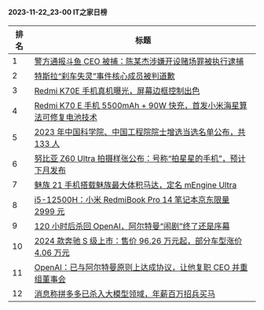 #### 2023-11-22_23-00  IT之家日榜

| 排名 | 标题|
| --- | ---|
| 1 | [警方通报斗鱼 CEO 被捕：陈某杰涉嫌开设赌场罪被执行逮捕](https://www.ithome.com/0/734/249.htm) |
| 2 | [特斯拉“刹车失灵”事件核心成员被判道歉](https://www.ithome.com/0/734/202.htm) |
| 3 | [Redmi K70E 手机真机曝光，屏幕边框控制出色](https://www.ithome.com/0/734/314.htm) |
| 4 | [Redmi K70 E 手机 5500mAh + 90W 快充，首发小米海星算法可修复电池技术](https://www.ithome.com/0/734/251.htm) |
| 5 | [2023 年中国科学院、中国工程院院士增选当选名单公布，共 133 人](https://www.ithome.com/0/734/339.htm) |
| 6 | [努比亚 Z60 Ultra 拍摄样张公布：号称“拍星星的手机”，预计下月发布](https://www.ithome.com/0/734/141.htm) |
| 7 | [魅族 21 手机搭载魅族最大体积马达，定名 mEngine Ultra](https://www.ithome.com/0/734/211.htm) |
| 8 | [i5-12500H：小米 RedmiBook Pro 14 笔记本京东限量 2999 元](https://www.ithome.com/0/734/363.htm) |
| 9 | [120 小时后杀回 OpenAI，阿尔特曼“闹剧”终了还是序幕](https://www.ithome.com/0/734/356.htm) |
| 10 | [2024 款奔驰 S 级上市：售价 96.26 万元起，部分车型涨价 4.06 万元](https://www.ithome.com/0/734/309.htm) |
| 11 | [OpenAI：已与阿尔特曼原则上达成协议，让他复职 CEO 并重组董事会](https://www.ithome.com/0/734/268.htm) |
| 12 | [消息称拼多多已杀入大模型领域，年薪百万招兵买马](https://www.ithome.com/0/734/173.htm) |
